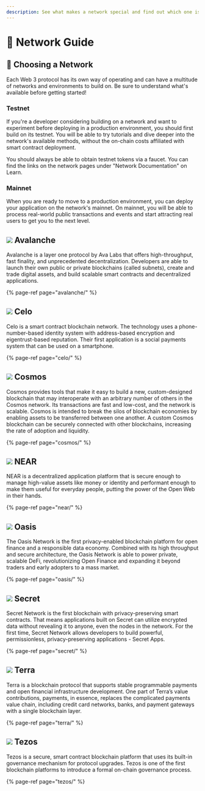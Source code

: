 ```yaml
---
description: See what makes a network special and find out which one is a good fit for you
---
```


# 🔭 Network Guide

## 📍 Choosing a Network

Each Web 3 protocol has its own way of operating and can have a multitude of networks and environments to build on. Be sure to understand what's available before getting started! 

### Testnet

If you're a developer considering building on a network and want to experiment before deploying in a production environment, you should first build on its testnet. You will be able to try tutorials and dive deeper into the network's available methods, without the on-chain costs affiliated with smart contract deployment. 

You should always be able to obtain testnet tokens via a faucet. You can find the links on the network pages under "Network Documentation" on Learn. 

### Mainnet

When you are ready to move to a production environment, you can deploy your application on the network's mainnet. On mainnet, you will be able to process real-world public transactions and events and start attracting real users to get you to the next level. 

## ![](../.gitbook/assets/avalanche_token_round-300x300.png) Avalanche 

Avalanche is a layer one protocol by Ava Labs that offers high-throughput, fast finality, and unprecedented decentralization. Developers are able to launch their own public or private blockchains \(called subnets\), create and trade digital assets, and build scalable smart contracts and decentralized applications.

{% page-ref page="avalanche/" %}

## ![](../.gitbook/assets/37552875%20%282%29%20%282%29%20%282%29%20%282%29%20%282%29%20%282%29%20%282%29%20%282%29.png) Celo

Celo is a smart contract blockchain network. The technology uses a phone-number-based identity system with address-based encryption and eigentrust-based reputation. Their first application is a social payments system that can be used on a smartphone. 

{% page-ref page="celo/" %}

## ![](../.gitbook/assets/rsz_1cosmoslogo_1.png) Cosmos 

Cosmos provides tools that make it easy to build a new, custom-designed blockchain that may interoperate with an arbitrary number of others in the Cosmos network. Its transactions are fast and low-cost, and the network is scalable. Cosmos is intended to break the silos of blockchain economies by enabling assets to be transferred between one another. A custom Cosmos blockchain can be securely connected with other blockchains, increasing the rate of adoption and liquidity.

{% page-ref page="cosmos/" %}

## ![](../.gitbook/assets/tnear_icon_1.png) NEAR 

NEAR is a decentralized application platform that is secure enough to manage high-value assets like money or identity and performant enough to make them useful for everyday people, putting the power of the Open Web in their hands.

{% page-ref page="near/" %}

## ![](../.gitbook/assets/output-onlinepngtools-3-.png) Oasis 

The Oasis Network is the first privacy-enabled blockchain platform for open finance and a responsible data economy. Combined with its high throughput and secure architecture, the Oasis Network is able to power private, scalable DeFi, revolutionizing Open Finance and expanding it beyond traders and early adopters to a mass market.

{% page-ref page="oasis/" %}

## ![](../.gitbook/assets/logo1.png) Secret

Secret Network is the first blockchain with privacy-preserving smart contracts. That means applications built on Secret can utilize encrypted data without revealing it to anyone, even the nodes in the network. For the first time, Secret Network allows developers to build powerful, permissionless, privacy-preserving applications - Secret Apps.

{% page-ref page="secret/" %}

## ![](../.gitbook/assets/rsz_terra-logo%20%281%29.jpg) Terra 

Terra is a blockchain protocol that supports stable programmable payments and open financial infrastructure development. One part of Terra’s value contributions, payments, in essence, replaces the complicated payments value chain, including credit card networks, banks, and payment gateways with a single blockchain layer. 

{% page-ref page="terra/" %}

## ![](../.gitbook/assets/2011.png) Tezos 

Tezos is a secure, smart contract blockchain platform that uses its built-in governance mechanism for protocol upgrades. Tezos is one of the first blockchain platforms to introduce a formal on-chain governance process. 

{% page-ref page="tezos/" %}

